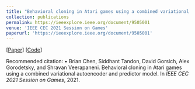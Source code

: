 ```yaml
---
title: "Behavioral cloning in Atari games using a combined variational autoencoder and predictor model"
collection: publications
permalink: https://ieeexplore.ieee.org/document/9505001
venue: 'IEEE CEC 2021 Session on Games'
paperurl: 'https://ieeexplore.ieee.org/document/9505001'
---
```


[<a href="https://ieeexplore.ieee.org/document/9505001">Paper</a>]
[<a href="https://github.com/bchen0/vae_behavior_cloning">Code</a>]

Recommended citation: •	Brian Chen, Siddhant Tandon, David Gorsich, Alex Gorodetsky, and Shravan Veerapaneni.  Behavioral cloning in Atari games using a combined variational autoencoder and predictor model. In <i>IEEE CEC 2021 Session on Games</i>, 2021.